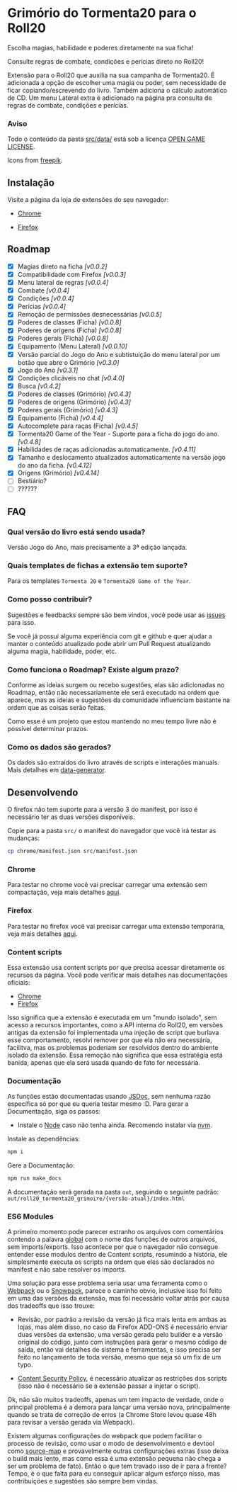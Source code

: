 # Grimório do Tormenta20 para o Roll20

Escolha magias, habilidade e poderes diretamente na sua ficha!

Consulte regras de combate, condições e perícias direto no Roll20!

Extensão para o Roll20 que auxilia na sua campanha de Tormenta20.
É adicionada a opção de escolher uma magia ou poder, sem necessidade de ficar copiando/escrevendo do livro. Também adiciona o cálculo automático de CD.
Um menu Lateral extra é adicionado na página pra consulta de regras de combate, condições e perícias.

### Aviso

Todo o conteúdo da pasta [src/data/](src/data/) está sob a licença [OPEN GAME LICENSE](OPEN_GAME_LICENSE).

Icons from [freepik](https://www.freepik.com).

## Instalação

Visite a página da loja de extensões do seu navegador:

- [Chrome](https://chrome.google.com/webstore/detail/roll20-grim%C3%B3rio-do-tormen/lplnbanhibpehlmiiakcacambjleeeng)

- [Firefox](https://addons.mozilla.org/pt-BR/firefox/addon/roll20-grim%C3%B3rio-do-tormenta20/)

## Roadmap

- [x] Magias direto na ficha _[v0.0.2]_
- [x] Compatibilidade com Firefox _[v0.0.3]_
- [x] Menu lateral de regras _[v0.0.4]_
- [x] Combate _[v0.0.4]_
- [x] Condições _[v0.0.4]_
- [x] Perícias _[v0.0.4]_
- [x] Remoção de permissões desnecessárias _[v0.0.5]_
- [x] Poderes de classes (Ficha) _[v0.0.8]_
- [x] Poderes de origens (Ficha) _[v0.0.8]_
- [x] Poderes gerais (Ficha) _[v0.0.8]_
- [x] Equipamento (Menu Lateral) _[v0.0.10]_
- [x] Versão parcial do Jogo do Ano e subtistuição do menu lateral por um botão que abre o Grimório _[v0.3.0]_
- [x] Jogo do Ano _[v0.3.1]_
- [x] Condições clicáveis no chat _[v0.4.0]_
- [x] Busca _[v0.4.2]_
- [x] Poderes de classes (Grimório) _[v0.4.3]_
- [x] Poderes de origens (Grimório) _[v0.4.3]_
- [x] Poderes gerais (Grimório) _[v0.4.3]_
- [x] Equipamento (Ficha) _[v0.4.4]_
- [x] Autocomplete para raças (Ficha) _[v0.4.5]_
- [x] Tormenta20 Game of the Year - Suporte para a ficha do jogo do ano. _[v0.4.8]_
- [x] Habilidades de raças adicionadas automaticamente. _[v0.4.11]_
- [x] Tamanho e deslocamento atualizados automaticamente na versão jogo do ano da ficha. _[v0.4.12]_
- [x] Origens (Grimório) _[v0.4.14]_
- [ ] Bestiário?
- [ ] ??????

## FAQ

### Qual versão do livro está sendo usada?

Versão Jogo do Ano, mais precisamente a 3ª edição lançada.

### Quais templates de fichas a extensão tem suporte?

Para os templates `Tormenta 20` e `Tormenta20 Game of the Year`.

### Como posso contribuir?

Sugestões e feedbacks sempre são bem vindos, você pode usar as [issues](https://github.com/pyanderson/roll20_tormenta20_grimoire/issues) para isso.

Se você já possui alguma experiência com git e github e quer ajudar a manter o conteúdo atualizado pode abrir um Pull Request atualizando alguma magia, habilidade, poder, etc.

### Como funciona o Roadmap? Existe algum prazo?

Conforme as ideias surgem ou recebo sugestões, elas são adicionadas no Roadmap, então não necessariamente ele será executado na ordem que aparece, mas as ideias e sugestões da comunidade influenciam bastante na ordem que as coisas serão feitas.

Como esse é um projeto que estou mantendo no meu tempo livre não é possível determinar prazos.

### Como os dados são gerados?

Os dados são extraídos do livro através de scripts e interações manuais. Mais detalhes em [data-generator](/data-generator/README.md).

## Desenvolvendo

O firefox não tem suporte para a versão 3 do manifest, por isso é necessário ter as duas versões disponíveis.

Copie para a pasta `src/` o manifest do navegador que você irá testar as mudanças:

```bash
cp chrome/manifest.json src/manifest.json
```

### Chrome

Para testar no chrome você vai precisar carregar uma extensão sem compactação, veja mais detalhes [aqui](https://developer.chrome.com/docs/extensions/mv3/getstarted/development-basics/#load-unpacked).

### Firefox

Para testar no firefox você vai precisar carregar uma extensão temporária, veja mais detalhes [aqui](https://developer.mozilla.org/en-US/docs/Mozilla/Add-ons/WebExtensions/Your_first_WebExtension#installing).

### Content scripts

Essa extensão usa content scripts por que precisa acessar diretamente os recursos da página. Você pode verificar mais detalhes nas documentações oficiais:

- [Chrome](https://developer.chrome.com/docs/extensions/mv3/content_scripts/)
- [Firefox](https://developer.mozilla.org/en-US/docs/Mozilla/Add-ons/WebExtensions/Content_scripts)

Isso significa que a extensão é executada em um "mundo isolado", sem acesso a recursos importantes, como a API interna do Roll20, em versões antigas da extensão foi implementada uma injeção de script que burlava esse comportamento, resolvi remover por que ela não era necessária, facilitva, mas os problemas poderiam ser resolvidos dentro do ambiente isolado da extensão. Essa remoção não significa que essa estratégia está banida, apenas que ela será usada quando de fato for necessária.

### Documentação

As funções estão documentadas usando [JSDoc](https://jsdoc.app/), sem nenhuma razão específica só por que eu queria testar mesmo :D. Para gerar a Documentação, siga os passos:

- Instale o [Node](https://github.com/nodejs/node/tree/main#download) caso não tenha ainda. Recomendo instalar via [nvm](https://github.com/nvm-sh/nvm#installing-and-updating).

Instale as dependências:

```bash
npm i
```

Gere a Documentação:

```bash
npm run make_docs
```

A documentação será gerada na pasta `out`, seguindo o seguinte padrão: `out/roll20_tormenta20_grimoire/{versão-atual}/index.html`

### ES6 Modules

A primeiro momento pode parecer estranho os arquivos com comentários contendo a palavra [global](https://eslint.org/docs/latest/use/configure/language-options#specifying-globals) com o nome das funções de outros arquivos, sem imports/exports. Isso acontece por que o navegador não consegue entender esse modulos dentro de Content scripts, resumindo a história, ele simplesmente executa os scripts na ordem que eles são declarados no manifest e não sabe resolver os imports.

Uma solução para esse problema seria usar uma ferramenta como o [Webpack](https://webpack.js.org/concepts/) ou o [Snowpack](https://www.snowpack.dev/), parece o caminho obvio, inclusive isso foi feito em uma das versões da extensão, mas foi necessário voltar atrás por causa dos tradeoffs que isso trouxe:

- Revisão, por padrão a revisão da versão já fica mais lenta em ambas as lojas, mas além disso, no caso da Firefox ADD-ONS é necessário enviar duas versões da extensão, uma versão gerada pelo builder e a versão original do código, junto com instruções para gerar o mesmo código de saída, então vai detalhes de sistema e ferramentas, e isso precisa ser feito no lançamento de toda versão, mesmo que seja só um fix de um typo.

- [Content Security Policy](https://developer.chrome.com/docs/extensions/mv3/manifest/content_security_policy/), é necessário atualizar as restrições dos scripts (isso não é necessário se a extensão passar a injetar o script).

Ok, não são muitos tradeoffs, apenas um tem impacto de verdade, onde o principal problema é a demora para lançar uma versão nova, principalmente quando se trata de correção de erros (a Chrome Store levou quase 48h para revisar a versão gerada via Webpack).

Existem algumas configurações do webpack que podem facilitar o processo de revisão, como usar o modo de desenvolvimento e devtool como [source-map](https://webpack.js.org/configuration/devtool/) e provavelmente outras configurações extras (isso deixa o build mais lento, mas como essa é uma extensão pequena não chega a ser um problema de fato). Então o que tem travado isso de ir para a frente? Tempo, é o que falta para eu conseguir aplicar algum esforço nisso, mas contribuições e sugestões são sempre bem vindas.

